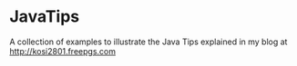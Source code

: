 JavaTips
========

A collection of examples to illustrate the Java Tips explained in my blog at http://kosi2801.freepgs.com

